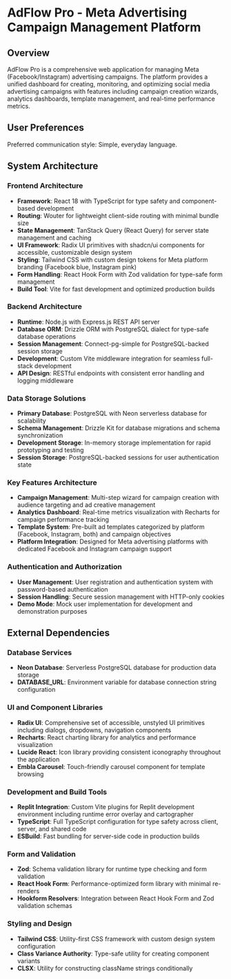 # AdFlow Pro - Meta Advertising Campaign Management Platform

## Overview

AdFlow Pro is a comprehensive web application for managing Meta (Facebook/Instagram) advertising campaigns. The platform provides a unified dashboard for creating, monitoring, and optimizing social media advertising campaigns with features including campaign creation wizards, analytics dashboards, template management, and real-time performance metrics.

## User Preferences

Preferred communication style: Simple, everyday language.

## System Architecture

### Frontend Architecture
- **Framework**: React 18 with TypeScript for type safety and component-based development
- **Routing**: Wouter for lightweight client-side routing with minimal bundle size
- **State Management**: TanStack Query (React Query) for server state management and caching
- **UI Framework**: Radix UI primitives with shadcn/ui components for accessible, customizable design system
- **Styling**: Tailwind CSS with custom design tokens for Meta platform branding (Facebook blue, Instagram pink)
- **Form Handling**: React Hook Form with Zod validation for type-safe form management
- **Build Tool**: Vite for fast development and optimized production builds

### Backend Architecture
- **Runtime**: Node.js with Express.js REST API server
- **Database ORM**: Drizzle ORM with PostgreSQL dialect for type-safe database operations
- **Session Management**: Connect-pg-simple for PostgreSQL-backed session storage
- **Development**: Custom Vite middleware integration for seamless full-stack development
- **API Design**: RESTful endpoints with consistent error handling and logging middleware

### Data Storage Solutions
- **Primary Database**: PostgreSQL with Neon serverless database for scalability
- **Schema Management**: Drizzle Kit for database migrations and schema synchronization
- **Development Storage**: In-memory storage implementation for rapid prototyping and testing
- **Session Storage**: PostgreSQL-backed sessions for user authentication state

### Key Features Architecture
- **Campaign Management**: Multi-step wizard for campaign creation with audience targeting and ad creative management
- **Analytics Dashboard**: Real-time metrics visualization with Recharts for campaign performance tracking
- **Template System**: Pre-built ad templates categorized by platform (Facebook, Instagram, both) and campaign objectives
- **Platform Integration**: Designed for Meta advertising platforms with dedicated Facebook and Instagram campaign support

### Authentication and Authorization
- **User Management**: User registration and authentication system with password-based authentication
- **Session Handling**: Secure session management with HTTP-only cookies
- **Demo Mode**: Mock user implementation for development and demonstration purposes

## External Dependencies

### Database Services
- **Neon Database**: Serverless PostgreSQL database for production data storage
- **DATABASE_URL**: Environment variable for database connection string configuration

### UI and Component Libraries
- **Radix UI**: Comprehensive set of accessible, unstyled UI primitives including dialogs, dropdowns, navigation components
- **Recharts**: React charting library for analytics and performance visualization
- **Lucide React**: Icon library providing consistent iconography throughout the application
- **Embla Carousel**: Touch-friendly carousel component for template browsing

### Development and Build Tools
- **Replit Integration**: Custom Vite plugins for Replit development environment including runtime error overlay and cartographer
- **TypeScript**: Full TypeScript configuration for type safety across client, server, and shared code
- **ESBuild**: Fast bundling for server-side code in production builds

### Form and Validation
- **Zod**: Schema validation library for runtime type checking and form validation
- **React Hook Form**: Performance-optimized form library with minimal re-renders
- **Hookform Resolvers**: Integration between React Hook Form and Zod validation schemas

### Styling and Design
- **Tailwind CSS**: Utility-first CSS framework with custom design system configuration
- **Class Variance Authority**: Type-safe utility for creating component variants
- **CLSX**: Utility for constructing className strings conditionally
